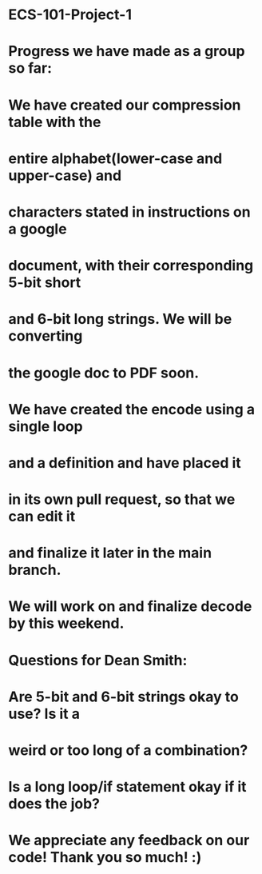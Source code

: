 # ECS-101-Project-1

# Progress we have made as a group so far:

# We have created our compression table with the 
# entire alphabet(lower-case and upper-case) and 
# characters stated in instructions on a google 
# document, with their corresponding 5-bit short 
# and 6-bit long strings. We will be converting
# the google doc to PDF soon.

# We have created the encode using a single loop
# and a definition and have placed it 
# in its own pull request, so that we can edit it
# and finalize it later in the main branch.
# We will work on and finalize decode by this weekend.

# Questions for Dean Smith:
# Are 5-bit and 6-bit strings okay to use? Is it a 
# weird or too long of a combination?
# Is a long loop/if statement okay if it does the job?
# We appreciate any feedback on our code! Thank you so much! :)
